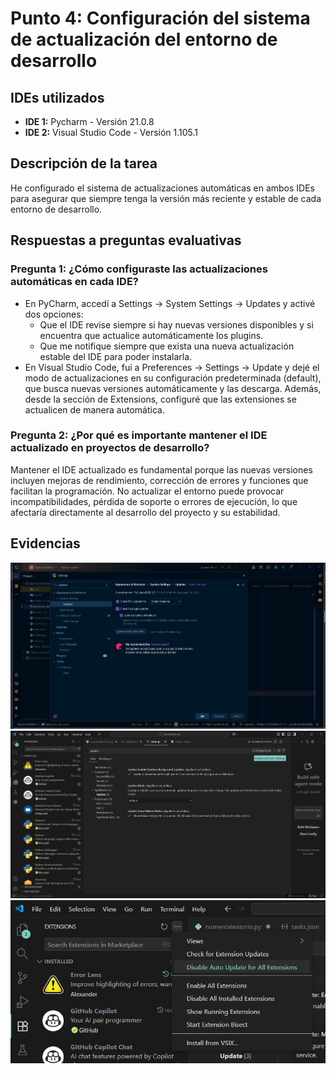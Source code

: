 # Punto 4: Configuración del sistema de actualización del entorno de desarrollo

## IDEs utilizados
- **IDE 1:** Pycharm - Versión 21.0.8
- **IDE 2:** Visual Studio Code - Versión 1.105.1

## Descripción de la tarea
He configurado el sistema de actualizaciones automáticas en ambos IDEs para asegurar que siempre tenga la versión más reciente y estable de cada entorno de desarrollo.

## Respuestas a preguntas evaluativas

### Pregunta 1: ¿Cómo configuraste las actualizaciones automáticas en cada IDE?
- En PyCharm, accedí a Settings → System Settings → Updates y activé dos opciones:
  -   Que el IDE revise siempre si hay nuevas versiones disponibles y si encuentra que actualice automáticamente los plugins.
  -   Que me notifique siempre que exista una nueva actualización estable del IDE para poder instalarla.
- En Visual Studio Code, fui a Preferences → Settings → Update y dejé el modo de actualizaciones en su configuración predeterminada (default), que busca nuevas versiones automáticamente y las descarga. Además, desde la sección de Extensions, configuré que las extensiones se actualicen de manera automática.

### Pregunta 2: ¿Por qué es importante mantener el IDE actualizado en proyectos de desarrollo?
Mantener el IDE actualizado es fundamental porque las nuevas versiones incluyen mejoras de rendimiento, corrección de errores y funciones que facilitan la programación. No actualizar el entorno puede provocar incompatibilidades, pérdida de soporte o errores de ejecución, lo que afectaría directamente al desarrollo del proyecto y su estabilidad.

## Evidencias
![Configuración actualizaciones IDE 1](capturas/punto4_ide1_actualizaciones.png)
![Configuración actualizaciones IDE 2](capturas/punto4_ide2_actualizaciones.png)
![Configuración actualizaciones IDE 2](capturas/punto4_ide2_actualizaciones2.png)